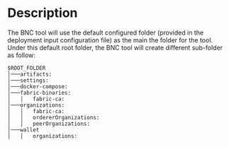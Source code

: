# Description

The BNC tool will use the default configured folder (provided in the deployment input configuration file) as the main the folder for the tool.
Under this default root folder, the BNC tool will create different sub-folder as follow:

```
$ROOT_FOLDER
│───artifacts:
│───settings:
│───docker-compose: 
│───fabric-binaries:
│   │   fabric-ca:
│───organizations:
│   │   fabric-ca:
│   │   ordererOrganizations:
│   │   peerOrganizations:
│───wallet
│   │   organizations: 
```

